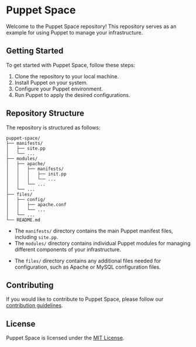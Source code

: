 # Puppet Space

Welcome to the Puppet Space repository! This repository serves as an example for using Puppet to manage your infrastructure.

## Getting Started

To get started with Puppet Space, follow these steps:

1. Clone the repository to your local machine.
2. Install Puppet on your system.
3. Configure your Puppet environment.
4. Run Puppet to apply the desired configurations.

## Repository Structure

The repository is structured as follows:

```shell
puppet-space/
├── manifests/
│   ├── site.pp
│   └── ...
├── modules/
│   ├── apache/
│   │   ├── manifests/
│   │   │   ├── init.pp
│   │   │   └── ...
│   │   └── ...
│   └── ...
├── files/
│   ├── config/
│   │   ├── apache.conf
│   │   └── ...
│   └── ...
└── README.md
```

- The `manifests/` directory contains the main Puppet manifest files, including `site.pp`.
- The `modules/` directory contains individual Puppet modules for managing different components of your infrastructure.
<!-- - The `hiera/` directory contains Hiera configuration files for data separation. -->
- The `files/` directory contains any additional files needed for configuration, such as Apache or MySQL configuration files.

## Contributing

If you would like to contribute to Puppet Space, please follow our [contribution guidelines](CONTRIBUTING.md).

## License

Puppet Space is licensed under the [MIT License](LICENSE).
